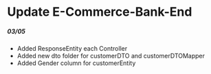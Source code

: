 # Update E-Commerce-Bank-End
##### 03/05
* Added ResponseEntity each Controller
* Added new dto folder for customerDTO and customerDTOMapper
* Added Gender column for customerEntity